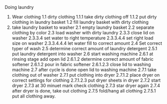 
Doing laundry
1. Wear clothing
1.1 dirty clothing
  1.1.1 take dirty clothing off
  1.1.2 put dirty clothing in laundry basket
1.2 fill laundry basket with dirty clothing
2. take laundry basket to washer
  2.1 empty laundry basket
  2.2 separate clothing by color
  2.3 load washer with dirty laundry
    2.3.3 close lid on washer
      2.3.3.4 set water to right temperature
      2.3.3.4.4 set right load size on washer
      2.3.3.4.4.4 let water fill to correct amount
2.4 Set correct typer of wash
2.5 determine correct amount of laundry detergent
  2.5.1 put laundry detergent into washer
2.6 start washing machine
  2.6.1 at rinsing stage add open lid
    2.6.1.2 determine correct amount of fabric softener
    2.6.1.2 pour in fabric softener
      2.6.1.2.3 close lid to washing machine
2.7 after cycle is done open lid to washing machine
  2.7.1 take clothing out of washer
  2.7.1 put clothing into dryer
    2.7.1.2 place dryer on correct settings for clothing
    2.7.1.2.3 put dryer sheets in dryer
  2.7.2 start dryer
  2.7.3 at 30 minuet mark check clothing
  2.7.3 star dryer again
  2.7.4 after dryer is done, take out clothing
  2.7.5 fold/hang all clothing
  2.7.5.1 put all clothing away.
